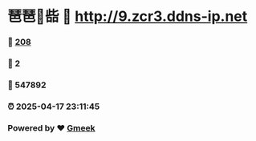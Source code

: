 # 琶琶🔭啙 :link: http://9.zcr3.ddns-ip.net 
### :page_facing_up: [208](http://9.zcr3.ddns-ip.net/tag.html) 
### :speech_balloon: 2 
### :hibiscus: 547892 
### :alarm_clock: 2025-04-17 23:11:45 
### Powered by :heart: [Gmeek](https://github.com/Meekdai/Gmeek)
